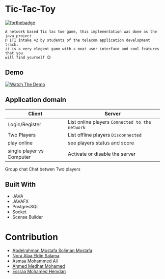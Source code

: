 # Tic-Tac-Toy <br>
[![forthebadge](https://forthebadge.com/images/badges/made-with-java.svg)](https://forthebadge.com)

```
A network based Tic tac toe game, this implementation was done as the java project
@ ITI intake 42 by students of the telecom application development track.
it is a very elegent game with a neat user interface and cool features that you
will find yourself 😉
```


Demo
-
[![Watch The Demo](https://i.imgur.com/vKb2F1B.png)]()


## Application domain

Client                        | Server
---                           | ---
Login/Register                | List online players `Connected to the network`
Two Players                   | List offline players `Disconnected`
play online                   | see players status and score
single player vs Computer     | Activate or disable the server
Group chat
Chat betwen Two players 
 ## Built With

* JAVA
* JAVAFX
* PostgresSQL
* Socket
* Scense Builder



# Contribution

* [Abdelrahman Mostafa Soliman Mostafa](https://github.com/EngAbdelrahmanMostafa)
* [Nora Alaa Eldin Salama](https://github.com/nora-alaa)
* [Asmaa Mohammed Ali](https://github.com/AsmaaMohamedAli)
* [Ahmed Medhat Mohamed ](https://github.com/aMedhatR) 
* [Essraa Mohamed Hemdan ](https://github.com/essraahemdan) 


